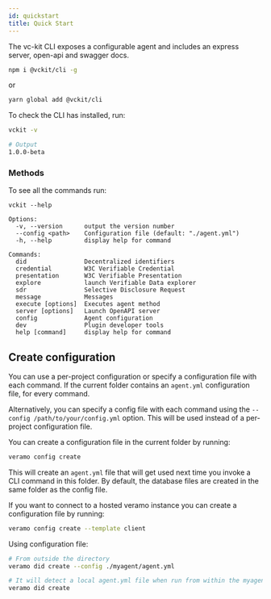 ```yaml
---
id: quickstart
title: Quick Start
---
```


The vc-kit CLI exposes a configurable agent and includes an express server, open-api and swagger docs.

```bash
npm i @vckit/cli -g
```

or

```bash
yarn global add @vckit/cli
```

To check the CLI has installed, run:

```bash
vckit -v

# Output
1.0.0-beta
```

### Methods

To see all the commands run:

```
vckit --help

Options:
  -v, --version      output the version number
  --config <path>    Configuration file (default: "./agent.yml")
  -h, --help         display help for command

Commands:
  did                Decentralized identifiers
  credential         W3C Verifiable Credential
  presentation       W3C Verifiable Presentation
  explore            launch Verifiable Data explorer
  sdr                Selective Disclosure Request
  message            Messages
  execute [options]  Executes agent method
  server [options]   Launch OpenAPI server
  config             Agent configuration
  dev                Plugin developer tools
  help [command]     display help for command

```

## Create configuration

You can use a per-project configuration or specify a configuration file with each command. If the current folder
contains an `agent.yml` configuration file, for every command.

Alternatively, you can specify a config file with each command using the `--config /path/to/your/config.yml` option.
This will be used instead of a per-project configuration file.

You can create a configuration file in the current folder by running:

```bash
veramo config create
```

This will create an `agent.yml` file that will get used next time you invoke a CLI command in this folder. By default,
the database files are created in the same folder as the config file.

If you want to connect to a hosted veramo instance you can create a configuration file by running:

```bash
veramo config create --template client
```

Using configuration file:

```bash
# From outside the directory
veramo did create --config ./myagent/agent.yml

# It will detect a local agent.yml file when run from within the myagent directory
veramo did create
```
